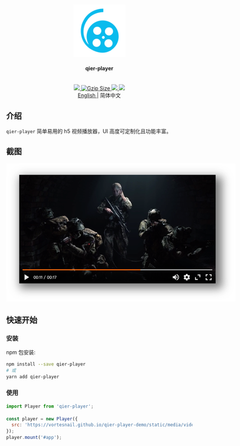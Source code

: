 <div align="center">
  <a href="https://github.com/vortesnail/qier-player">
    <img src="website/public/img/logo.svg" height="140" width="140"/>
  </a>
  <h4>qier-player</h4>
  <br>
	<a href="https://www.npmjs.com/package/qier-player">
		<img src="https://img.shields.io/npm/v/qier-player?style=flat-square&logo=npm">
	</a>
	<a href="https://unpkg.com/qier-player@latest/dist/umd/index.min.js">
    <img
      src="http://img.badgesize.io/https://unpkg.com/qier-player@latest/dist/umd/index.min.js?compression=gzip&style=flat-square"
      alt="Gzip Size">
	</a>
	<a href="https://app.codacy.com/project/badge/Grade/042def878d8f49039cd4cde757fa1e5c">
		<img src="https://img.shields.io/codacy/grade/042def878d8f49039cd4cde757fa1e5c?logo=codacy&style=flat-square">
	</a>
  	<a href="https://github.com/umijs/dumi">
		<img src="https://img.shields.io/badge/docs%20by-dumi-blue?logo=dumi&style=flat-square">
	</a>
</div>

<div align="center">
   <a href="https://github.com/vortesnail/qier-player/blob/master/README.md">
    English
  </a>
  &#124; 简体中文
</div>

## 介绍

`qier-player` 简单易用的 h5 视频播放器，UI 高度可定制化且功能丰富。

## 截图

<div align="center">
  <img src="./website/public/img/screenshot-shadow.png" style="max-width:620px;">
</div>

## 快速开始

### 安装

npm 包安装:

```bash
npm install --save qier-player
# 或
yarn add qier-player
```

### 使用

```js
import Player from 'qier-player';

const player = new Player({
  src: 'https://vortesnail.github.io/qier-player-demo/static/media/video480p.d116ba09.mp4',
});
player.mount('#app');
```
